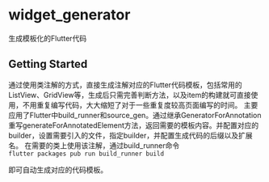 # widget_generator

生成模板化的Flutter代码

## Getting Started

通过使用类注解的方式，直接生成注解对应的Flutter代码模板，包括常用的ListView、GridView等，生成后只需完善判断方法，以及item的构建就可直接使用，不用重复编写代码，大大缩短了对于一些重复度较高页面编写的时间。
主要应用了Flutter中build_runner和source_gen。通过继承GeneratorForAnnotation重写generateForAnnotatedElement方法，返回需要的模板内容。并配置对应的builder，设置需要引入的文件，指定builder，并配置生成代码的后缀以及扩展名。
在需要的类上使用该注解，通过build_runner命令   
`flutter packages pub run build_runner build`   

即可自动生成对应的代码模板。

